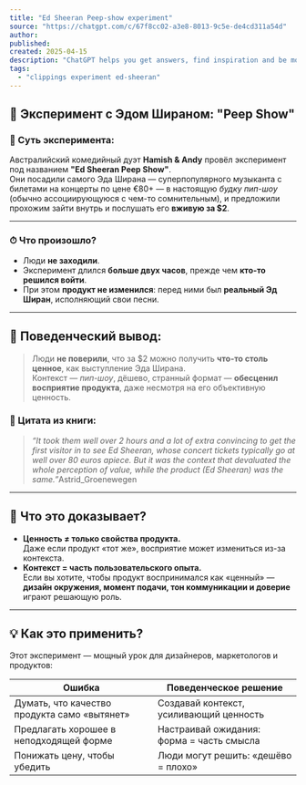 ```yaml
---
title: "Ed Sheeran Peep-show experiment"
source: "https://chatgpt.com/c/67f8cc02-a3e8-8013-9c5e-de4cd311a54d"
author:
published:
created: 2025-04-15
description: "ChatGPT helps you get answers, find inspiration and be more productive. It is free to use and easy to try. Just ask and ChatGPT can help with writing, learning, brainstorming and more."
tags:
  - "clippings experiment ed-sheeran"
---
```

## 🎤 Эксперимент с Эдом Шираном: "Peep Show"

### 🧪 Суть эксперимента:

Австралийский комедийный дуэт **Hamish & Andy** провёл эксперимент под названием **"Ed Sheeran Peep Show"**.  
Они посадили самого Эда Ширана — суперпопулярного музыканта с билетами на концерты по цене €80+ — в настоящую *будку пип-шоу* (обычно ассоциирующуюся с чем-то сомнительным), и предложили прохожим зайти внутрь и послушать его **вживую за $2**.

---

### ⏱ Что произошло?

- Люди **не заходили**.
- Эксперимент длился **больше двух часов**, прежде чем **кто-то решился войти**.
- При этом **продукт не изменился**: перед ними был **реальный Эд Ширан**, исполняющий свои песни.

---

## 🧠 Поведенческий вывод:

> Люди **не поверили**, что за $2 можно получить **что-то столь ценное**, как выступление Эда Ширана.  
> Контекст — *пип-шоу*, дёшево, странный формат — **обесценил восприятие продукта**, даже несмотря на его объективную ценность.

### 💬 Цитата из книги:

> *“It took them well over 2 hours and a lot of extra convincing to get the first visitor in to see Ed Sheeran, whose concert tickets typically go at well over 80 euros apiece. But it was the context that devaluated the whole perception of value, while the product (Ed Sheeran) was the same.”*​Astrid\_Groenewegen

---

## 🎯 Что это доказывает?

- **Ценность ≠ только свойства продукта.**  
	Даже если продукт «тот же», восприятие может измениться из-за контекста.
- **Контекст = часть пользовательского опыта.**  
	Если вы хотите, чтобы продукт воспринимался как «ценный» — **дизайн окружения, момент подачи, тон коммуникации и доверие** играют решающую роль.

---

## 💡 Как это применить?

Этот эксперимент — мощный урок для дизайнеров, маркетологов и продуктов:

| Ошибка | Поведенческое решение |
| --- | --- |
| Думать, что качество продукта само «вытянет» | Создавай контекст, усиливающий ценность |
| Предлагать хорошее в неподходящей форме | Настраивай ожидания: форма = часть смысла |
| Понижать цену, чтобы убедить | Люди могут решить: «дешёво = плохо» |